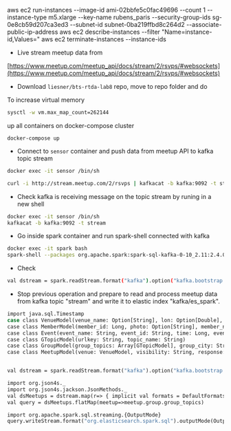 aws ec2 run-instances --image-id ami-02bbfe5c0fac49696 --count 1 --instance-type m5.xlarge --key-name rubens_paris --security-group-ids sg-0e8cb59d207ca3ed3 --subnet-id subnet-0ba219ffbd8c264d2 --associate-public-ip-address
aws ec2 describe-instances --filter "Name=instance-id,Values=<id-instance>"
aws ec2 terminate-instances --instance-ids <id-instance>

- Live stream meetup data from

[https://www.meetup.com/meetup_api/docs/stream/2/rsvps/#websockets](https://www.meetup.com/meetup_api/docs/stream/2/rsvps/#websockets)

- Download ```liesner/bts-rtda-lab8``` repo, move to repo folder and do

To increase virtual memory

```bash
sysctl -w vm.max_map_count=262144
```

up all containers on docker-compose cluster

```
docker-compose up
```

- Connect to ```sensor``` container and  push data from meetup API to kafka topic stream


```bash
docker exec -it sensor /bin/sh

curl -i http://stream.meetup.com/2/rsvps | kafkacat -b kafka:9092 -t stream
```

- Check kafka is receiving message on the topic stream by runing in a new shell

```bash
docker exec -it sensor /bin/sh
kafkacat -b kafka:9092 -t stream
```


- Go inside spark container and run spark-shell connected with kafka

```bash
docker exec -it spark bash
spark-shell --packages org.apache.spark:spark-sql-kafka-0-10_2.11:2.4.0,org.apache.kafka:kafka-clients:2.2.0,org.apache.spark:spark-tags_2.11:2.4.0,org.apache.spark:spark-sql_2.11:2.4.0,org.elasticsearch:elasticsearch-spark-20_2.11:7.1.1 --conf 'spark.es.nodes=elasticsearch' --conf 'spark.es.port=9200' --conf 'spark.es.nodes.wan.only=true' --conf 'spark.es.index.auto.create=true'

```

- Check

```bash
val dstream = spark.readStream.format("kafka").option("kafka.bootstrap.servers", "kafka:9092").option("subscribe", "stream").load().selectExpr("CAST(value AS STRING)").writeStream.format("console").start()
```


- Stop previous operation and prepare to read and process meetup data from kafka topic "stream" and write it to elastic index "kafka/es_spark".

```bash
import java.sql.Timestamp
case class VenueModel(venue_name: Option[String], lon: Option[Double], lat: Option[Double], venue_id: Option[String])
case class MemberModel(member_id: Long, photo: Option[String], member_name: Option[String])
case class Event(event_name: String, event_id: String, time: Long, event_url: Option[String])
case class GTopicModel(urlkey: String, topic_name: String)
case class GroupModel(group_topics: Array[GTopicModel], group_city: String, group_country: String, group_id: Long, group_name: String, group_lon: Double, group_urlname: String, group_state: Option[String], group_lat: Double)
case class MeetupModel(venue: VenueModel, visibility: String, response: String, guests: Long, member: MemberModel, rsvp_id: Long,  mtime: Long, group: GroupModel)


val dstream = spark.readStream.format("kafka").option("kafka.bootstrap.servers", "kafka:9092").option("subscribe", "stream").load().selectExpr("CAST(value AS STRING)").as[String]

import org.json4s._
import org.json4s.jackson.JsonMethods._
val dsMeetups = dstream.map(r=> { implicit val formats = DefaultFormats; parse(r).extract[MeetupModel] } )
val query = dsMeetups.flatMap(meetup=>meetup.group.group_topics)

import org.apache.spark.sql.streaming.{OutputMode}
query.writeStream.format("org.elasticsearch.spark.sql").outputMode(OutputMode.Append()).option("checkpointLocation", "/tmp").option("es.resource", "kafka/es_spark").option("es.nodes", "elasticsearch:9200").option("es.spark.sql.streaming.sink.log.enabled", "false").start()
```



